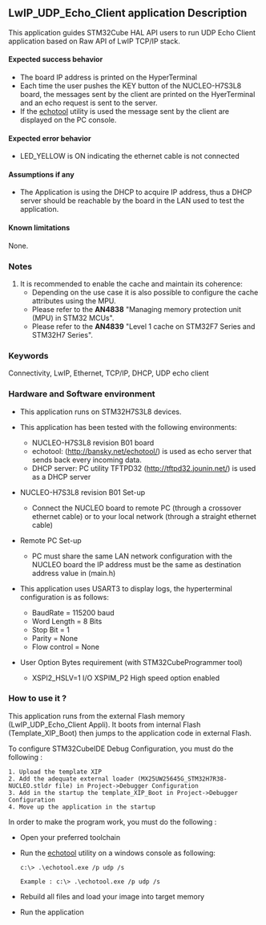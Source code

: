 
## <b>LwIP_UDP_Echo_Client application Description</b>

This application guides STM32Cube HAL API users to run UDP Echo Client application based on Raw API of LwIP TCP/IP stack.

####  <b>Expected success behavior</b>

 + The board IP address is printed on the HyperTerminal
 + Each time the user pushes the KEY button of the NUCLEO-H7S3L8 board, the messages sent by the client are printed on the HyerTerminal and an echo request is sent to the server.
 + If the [echotool](https://github.com/PavelBansky/EchoTool/releases/tag/v1.5.0.0) utility is used the message sent by the client are displayed on the PC console.

#### <b>Expected error behavior</b>

 + LED_YELLOW is ON indicating the ethernet cable is not connected

#### <b>Assumptions if any</b>

- The Application is using the DHCP to acquire IP address, thus a DHCP server should be reachable by the board in the LAN used to test the application.

#### <b>Known limitations</b>
None.

### <b>Notes</b>

 1.  It is recommended to enable the cache and maintain its coherence:
      - Depending on the use case it is also possible to configure the cache attributes using the MPU.
      - Please refer to the **AN4838** "Managing memory protection unit (MPU) in STM32 MCUs".
      - Please refer to the **AN4839** "Level 1 cache on STM32F7 Series and STM32H7 Series".

### <b>Keywords</b>

Connectivity, LwIP, Ethernet, TCP/IP, DHCP, UDP echo client

### <b>Hardware and Software environment</b>

  - This application runs on STM32H7S3L8 devices.

  - This application has been tested with the following environments:
     - NUCLEO-H7S3L8 revision B01 board
     - echotool: (http://bansky.net/echotool/) is used as echo server that sends
       back every incoming data.
     - DHCP server:  PC utility TFTPD32 (http://tftpd32.jounin.net/) is used as a DHCP server

  - NUCLEO-H7S3L8 revision B01 Set-up
     - Connect the NUCLEO board to remote PC (through a crossover ethernet cable)
       or to your local network (through a straight ethernet cable)

  - Remote PC Set-up
     - PC must share the same LAN network configuration with the NUCLEO board
       the IP address must be the same as destination address value in (main.h)

  - This application uses USART3 to display logs, the hyperterminal configuration is as follows:
     - BaudRate = 115200 baud
     - Word Length = 8 Bits
     - Stop Bit = 1
     - Parity = None
     - Flow control = None

  - User Option Bytes requirement (with STM32CubeProgrammer tool)

    - XSPI2_HSLV=1     I/O XSPIM_P2 High speed option enabled

### <b>How to use it ?</b>

This application runs from the external Flash memory (LwIP_UDP_Echo_Client Appli).
It boots from internal Flash (Template_XIP_Boot) then jumps to the application code in external Flash.

To configure STM32CubeIDE Debug Configuration, you must do the following :

    1. Upload the template XIP
    2. Add the adequate external loader (MX25UW25645G_STM32H7R38-NUCLEO.stldr file) in Project->Debugger Configuration
    3. Add in the startup the template_XIP_Boot in Project->Debugger Configuration
    4. Move up the application in the startup

In order to make the program work, you must do the following :

 - Open your preferred toolchain
 - Run the [echotool](https://github.com/PavelBansky/EchoTool/releases/tag/v1.5.0.0) utility on a windows console as following:

       c:\> .\echotool.exe /p udp /s

       Example : c:\> .\echotool.exe /p udp /s

 - Rebuild all files and load your image into target memory
 - Run the application

